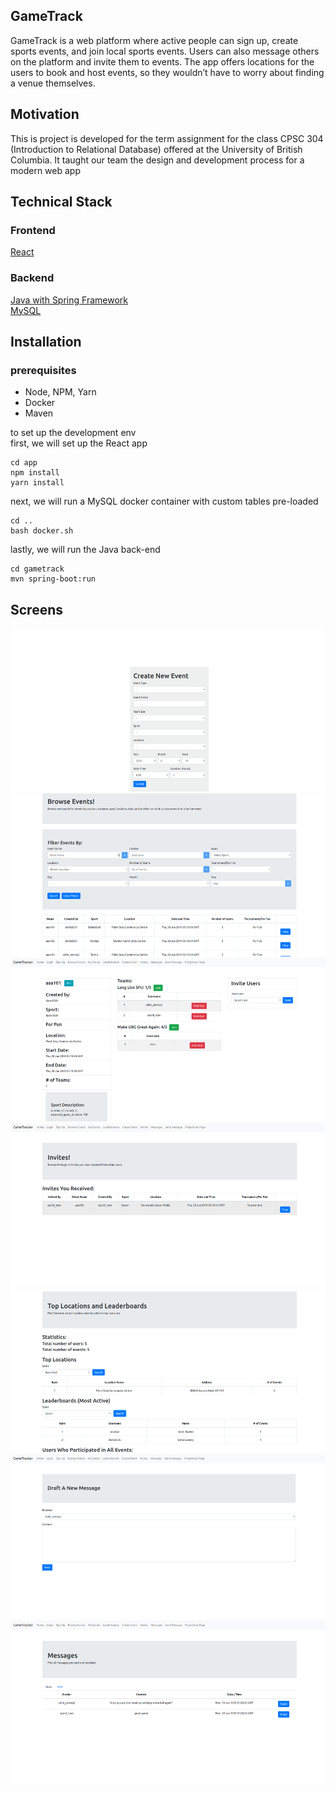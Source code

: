 ## GameTrack
GameTrack is a web platform where active people can sign up, create sports events, and join local sports events. Users can also message others on the platform and invite them to events. The app offers locations for the users to book and host events, so they wouldn’t have to worry about finding a venue themselves.

## Motivation
This is project is developed for the term assignment for the class CPSC 304 (Introduction to Relational Database) offered at the University of British Columbia. It taught our team the design and development process for a modern web app

## Technical Stack
### Frontend
  [React](https://reactjs.org/)
### Backend
  [Java with Spring Framework](https://spring.io/)  
  [MySQL](https://www.mysql.com/)

## Installation
### prerequisites
- Node, NPM, Yarn
- Docker
- Maven

to set up the development env  
first, we will set up the React app 
```
cd app
npm install
yarn install
```

next, we will run a MySQL docker container with custom tables pre-loaded
```
cd ..
bash docker.sh
```

lastly, we will run the Java back-end
```
cd gametrack
mvn spring-boot:run
```

## Screens
![Browse Event](public/assets/img/create-event-screen.png)  
![Browse Event](public/assets/img/browse-event-screen.png)  
![Browse Event](public/assets/img/event-info-screen.png)  
![Browse Event](public/assets/img/invite-screen.png)  
![Browse Event](public/assets/img/leaderboard-screen.png)  
![Browse Event](public/assets/img/draft-message-screen.png)  
![Browse Event](public/assets/img/messages-screen.png)  
